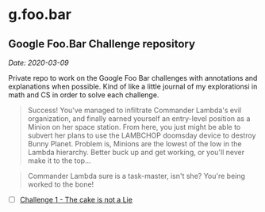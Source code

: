# g.foo.bar 
## Google Foo.Bar Challenge repository

_Date: 2020-03-09_

Private repo to work on the Google Foo Bar challenges with annotations and explanations when possible. Kind of like a little journal of my explorationsi in math and CS in order to solve each challenge.

> Success! You've managed to infiltrate Commander Lambda's evil organization, and finally earned yourself an entry-level position as a Minion on her space station. From here, you just might be able to subvert her plans to use the LAMBCHOP doomsday device to destroy Bunny Planet. Problem is, Minions are the lowest of the low in the Lambda hierarchy. Better buck up and get working, or you'll never make it to the top...

> Commander Lambda sure is a task-master, isn't she? You're being worked to the bone!

- [ ] [Challenge 1 - The cake is not a Lie](./the-cake-is-not-a-lie/README.md)